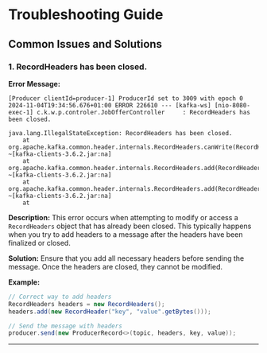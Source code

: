 # Troubleshooting Guide

## Common Issues and Solutions

### 1. RecordHeaders has been closed.

**Error Message:**
```
[Producer clientId=producer-1] ProducerId set to 3009 with epoch 0
2024-11-04T19:34:56.676+01:00 ERROR 226610 --- [kafka-ws] [nio-8080-exec-1] c.k.w.p.controler.JobOfferController     : RecordHeaders has been closed.

java.lang.IllegalStateException: RecordHeaders has been closed.
	at org.apache.kafka.common.header.internals.RecordHeaders.canWrite(RecordHeaders.java:122) ~[kafka-clients-3.6.2.jar:na]
	at org.apache.kafka.common.header.internals.RecordHeaders.add(RecordHeaders.java:61) ~[kafka-clients-3.6.2.jar:na]
	at org.apache.kafka.common.header.internals.RecordHeaders.add(RecordHeaders.java:68) ~[kafka-clients-3.6.2.jar:na]
	at 
```
**Description:**
This error occurs when attempting to modify or access a `RecordHeaders` object that has already been closed. This typically happens when you try to add headers to a message after the headers have been finalized or closed.

**Solution:**
Ensure that you add all necessary headers before sending the message. Once the headers are closed, they cannot be modified.

**Example:**
```java
// Correct way to add headers
RecordHeaders headers = new RecordHeaders();
headers.add(new RecordHeader("key", "value".getBytes()));

// Send the message with headers
producer.send(new ProducerRecord<>(topic, headers, key, value));
```

---
